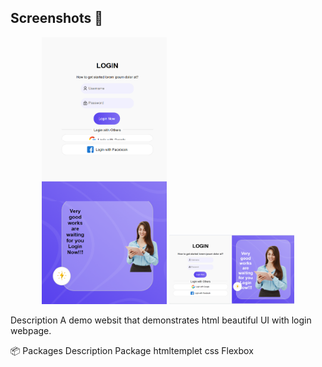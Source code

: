 
## Screenshots 📸

<p align="center">
  
  <img src="img/2.png" alt="Screenshot 2" width="200"/>

  <img src="img/login.png" alt="Screenshot 2" width="200"/>




Description
A demo websit that demonstrates html beautiful UI with login webpage.

📦 Packages
Description	Package
htmltemplet	
css
Flexbox 
